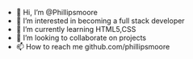 - 👋 Hi, I’m @Phillipsmoore
- 👀 I’m interested in becoming a full stack developer
- 🌱 I’m currently learning HTML5,CSS 
- 💞️ I’m looking to collaborate on projects
- 📫 How to reach me github.com/phillipsmoore

<!---
Phillipsmoore/Phillipsmoore is a ✨ special ✨ repository because its `README.md` (this file) appears on your GitHub profile.
You can click the Preview link to take a look at your changes.
--->
